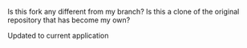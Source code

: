 Is this fork any different from my branch?
Is this a clone of the original repository that has become my own?

Updated to current application
